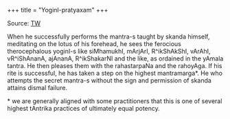 +++
title = "YoginI-pratyaxam"
+++

Source: [TW](https://x.com/blog_supplement/status/1925398502818898083)

When he successfully performs the mantra-s taught by skanda himself, meditating on the lotus of his forehead, he sees the ferocious therocephalous yoginI-s like siMhamukhI, mArjArI, R^ikShAkShI, vArAhI, vR^iShAnanA, ajAnanA, R^ikShakarNI and the like, as ordained in the yAmala tantra. He then pleases them with the rahastarpaNa and the rahoyAga. If his rite is successful, he has taken a step on the highest mantramarga\*. He who attempts the secret mantra-s without the sign and permission of skanda attains dismal failure.

\* we are generally aligned with some practitioners that this is one of several highest tAntrika practices of ultimately equal potency.
